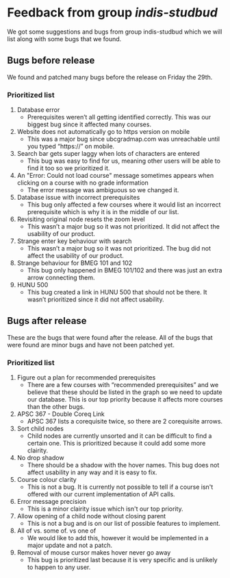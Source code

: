 # Feedback from group *indis-studbud*

We got some suggestions and bugs from group indis-studbud which we will list along with some bugs that we found.

## Bugs before release

We found and patched many bugs before the release on Friday the 29th.

### Prioritized list

1. Database error  
    - Prerequisites weren’t all getting identified correctly. This was our biggest bug since it affected many courses.  
2. Website does not automatically go to https version on mobile  
    - This was a major bug since ubcgradmap.com was unreachable until you typed “https://” on mobile.  
3. Search bar gets super laggy when lots of characters are entered  
    - This bug was easy to find for us, meaning other users will be able to find it too so we prioritized it.  
4. An "Error: Could not load course" message sometimes appears when clicking on a course with no grade information  
    - The error message was ambiguous so we changed it.  
5. Database issue with incorrect prerequisites  
    - This bug only affected a few courses where it would list an incorrect prerequisite which is why it is in the middle of our list.  
6. Revisiting original node resets the zoom level  
    - This wasn’t a major bug so it was not prioritized. It did not affect the usability of our product.  
7. Strange enter key behaviour with search  
    - This wasn’t a major bug so it was not prioritized. The bug did not affect the usability of our product.  
8. Strange behaviour for BMEG 101 and 102  
    - This bug only happened in BMEG 101/102 and there was just an extra arrow connecting them.  
9. HUNU 500  
    - This bug created a link in HUNU 500 that should not be there. It wasn’t prioritized since it did not affect usability.

## Bugs after release

These are the bugs that were found after the release. All of the bugs that were found are minor bugs and have not been patched yet. 

### Prioritized list

1. Figure out a plan for recommended prerequisites  
    - There are a few courses with “recommended prerequisites” and we believe that these should be listed in the graph so we need to update our database. This is our top priority because it affects more courses than the other bugs.  
2. APSC 367 \- Double Coreq Link  
    - APSC 367 lists a corequisite twice, so there are 2 corequisite arrows.
3. Sort child nodes
    - Child nodes are currently unsorted and it can be difficult to find a certain one. This is prioritized because it could add some more clairity.
4. No drop shadow  
    - There should be a shadow with the hover names. This bug does not affect usability in any way and it is easy to fix.  
5. Course colour clarity
    - This is not a bug. It is currently not possible to tell if a course isn't offered with our current implementation of API calls.
6. Error message precision
    - This is a minor clairity issue which isn't our top priority.
7. Allow opening of a child node without closing parent
    - This is not a bug and is on our list of possible features to implement.
8. All of vs. some of. vs one of
    - We would like to add this, however it would be implemented in a major update and not a patch.
9. Removal of mouse cursor makes hover never go away  
    - This bug is prioritized last because it is very specific and is unlikely to happen to any user.
  
